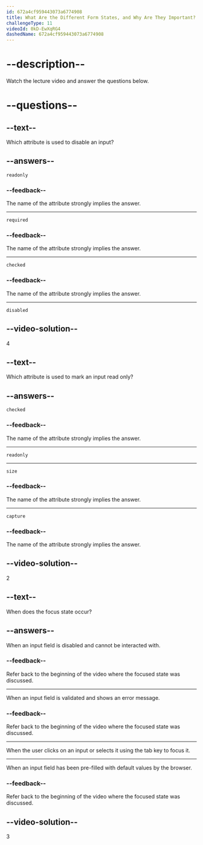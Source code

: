 ```yaml
---
id: 672a4cf959443073a6774908
title: What Are the Different Form States, and Why Are They Important?
challengeType: 11
videoId: 0kD-EwXqRG4
dashedName: 672a4cf959443073a6774908
---
```


# --description--

Watch the lecture video and answer the questions below.

# --questions--

## --text--

Which attribute is used to disable an input?

## --answers--

`readonly`

### --feedback--

The name of the attribute strongly implies the answer.

---

`required`

### --feedback--

The name of the attribute strongly implies the answer.

---

`checked`

### --feedback--

The name of the attribute strongly implies the answer.

---

`disabled`

## --video-solution--

4

## --text--

Which attribute is used to mark an input read only?

## --answers--

`checked`

### --feedback--

The name of the attribute strongly implies the answer.

---

`readonly`

---

`size`

### --feedback--

The name of the attribute strongly implies the answer.

---

`capture`

### --feedback--

The name of the attribute strongly implies the answer.

## --video-solution--

2

## --text--

When does the focus state occur?

## --answers--

When an input field is disabled and cannot be interacted with.

### --feedback--

Refer back to the beginning of the video where the focused state was discussed.

---

When an input field is validated and shows an error message.

### --feedback--

Refer back to the beginning of the video where the focused state was discussed.

---

When the user clicks on an input or selects it using the tab key to focus it.

---

When an input field has been pre-filled with default values by the browser.

### --feedback--

Refer back to the beginning of the video where the focused state was discussed.

## --video-solution--

3
